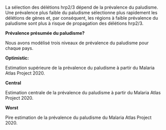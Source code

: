 La sélection des délétions hrp2\/3 dépend de la prévalence du paludisme. Une prévalence plus faible du paludisme sélectionne plus rapidement les délétions de gènes et, par conséquent, les régions à faible prévalence du paludisme sont plus à risque de propagation des délétions hrp2\/3.

**Prévalence présumée du paludisme?**

Nous avons modélisé trois niveaux de prévalence du paludisme pour chaque pays.

**Optimistic:**

Estimation supérieure de la prévalence du paludisme à partir du Malaria Atlas Project 2020.

**Central**

Estimation centrale de la prévalence du paludisme à partir du Malaria Atlas Project 2020.

**Worst**

Pire estimation de la prévalence du paludisme du Malaria Atlas Project 2020.